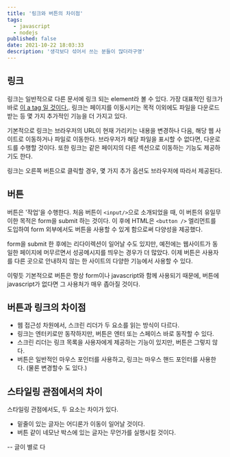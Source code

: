 ```yaml
---
title: '링크와 버튼의 차이점'
tags:
  - javascript
  - nodejs
published: false
date: 2021-10-22 18:03:33
description: '생각보다 섞어서 쓰는 분들이 많더라구영'
---
```


## 링크

링크는 일반적으로 다른 문서에 링크 되는 element라 볼 수 있다. 가장 대표적인 링크가 바로 [이 a tag 일 것이다.](https://yceffort.kr). 링크는 페이지를 이동시키는 목적 이외에도 파일을 다운로드 받는 등 몇 가지 추가적인 기능을 더 가지고 있다.

기본적으로 링크는 브라우저의 URL이 현재 가리키는 내용을 변경하나 다음, 해당 웹 사이트로 이동하거나 파일로 이동한다. 브라우저가 해당 파일을 표시할 수 없다면, 다운로드를 수행할 것이다. 또한 링크는 같은 페이지의 다른 섹션으로 이동하는 기능도 제공하기도 한다.

링크는 오른쪽 버튼으로 클릭할 경우, 몇 가지 추가 옵션도 브라우저에 따라서 제공된다.

## 버튼

버튼은 '작업'을 수행한다. 처음 버튼이 `<input/>`으로 소개되었을 때, 이 버튼의 유일무이한 목적은 form을 submit 하는 것이다. 이 후에 HTML은 `<button />` 엘리먼트를 도입하여 form 외부에서도 버튼을 사용할 수 있게 함으로써 다양성을 제공했다.

form을 submit 한 후에는 리다이렉션이 일어날 수도 있지만, 예전에는 웹사이트가 동일한 페이지에 머무르면서 성공메시지를 띄우는 경우가 더 많았다. 이제 버튼은 사용자를 다른 곳으로 안내하지 않는 한 사이트의 다양한 기능에서 사용할 수 있다.

이렇듯 기본적으로 버튼은 항상 form이나 javascript와 함께 사용되기 때문에, 버튼에 javascript가 없다면 그 사용처가 매우 좁아질 것이다.

## 버튼과 링크의 차이점

- 웹 접근성 차원에서, 스크린 리더가 두 요소를 읽는 방식이 다르다.
- 링크는 엔터키로만 동작하지만, 버튼은 엔터 또는 스페이스 바로 동작할 수 있다.
- 스크린 리더는 링크 목록을 사용자에게 제공하는 기능이 있지만, 버튼은 그렇지 않다.
- 버튼은 일반적인 마우스 포인터를 사용하고, 링크는 마우스 핸드 포인터를 사용한다. (물론 변경할수 도 있다.)

## 스타일링 관점에서의 차이

스타일링 관점에서도, 두 요소는 차이가 있다.

- 밑줄이 있는 글자는 어디론가 이동이 일어날 것이다.
- 버튼 같이 네모난 박스에 있는 글자는 무언가를 실행시킬 것이다.

-- 글이 별로 다

